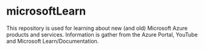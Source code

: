 # microsoftLearn
This repository is used for learning about new (and old) Microsoft Azure products and services. Information is gather from the Azure Portal, YouTube and Microsoft Learn/Documentation.

